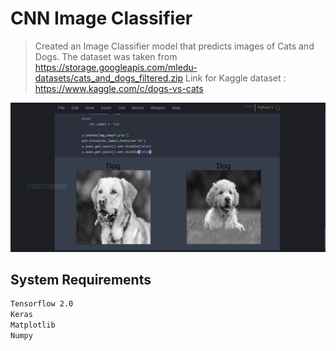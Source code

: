 # CNN Image Classifier
> Created an Image Classifier model that predicts images of Cats and Dogs.
The dataset was taken from https://storage.googleapis.com/mledu-datasets/cats_and_dogs_filtered.zip
Link for Kaggle dataset : https://www.kaggle.com/c/dogs-vs-cats

![](nnsnip.jpg)

## System Requirements
```sh
Tensorflow 2.0
Keras
Matplotlib
Numpy
```

